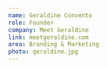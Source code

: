 ```yaml
---
name: Geraldine Convento
role: Founder
company: Meet Geraldine
link: meetgeraldine.com
area: Branding & Marketing
photo: geraldine.jpg
---
```


